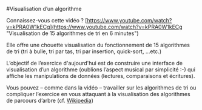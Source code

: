 #Visualisation d’un algorithme

Connaissez-vous cette vidéo ? [https://www.youtube.com/watch?v=kPRA0W1kECg](https://www.youtube.com/watch?v=kPRA0W1kECg "Visualisation de 15 algorithmes de tri en 6 minutes")

Elle offre une chouette visualisation du fonctionnement de 15 algorithmes de tri (tri à bulle, tri par tas, tri par insertion, quick-sort, …etc.)

L’objectif de l’exercice d'aujourd'hui est de construire une interface de visualisation d’un algorithme (oublions l’aspect musical par simplicité :-) qui affiche les manipulations de données (lectures, comparaisons et écritures).

Vous pouvez – comme dans la vidéo – travailler sur les algorithmes de tri ou compliquer l’exercice en vous attaquant à la visualisation des algorithmes de parcours d’arbre 
(cf. [Wikipedia](http://fr.wikipedia.org/wiki/Liste_des_algorithmes_de_la_th%C3%A9orie_des_graphes))
